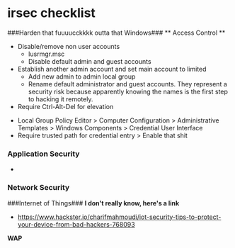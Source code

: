 # irsec checklist
###Harden that fuuuucckkkk outta that Windows### 
** Access Control **
- Disable/remove non user accounts  
  * lusrmgr.msc
  * Disable default admin and guest accounts
- Establish another admin account and set main account to limited
  * Add new admin to admin local group
  * Rename default administrator and guest accounts. They represent a security risk because apparently knowing the names is the first step to hacking it remotely.
- Require Ctrl-Alt-Del for elevation
 * Local Group Policy Editor > Computer Configuration > Administrative Templates > Windows Components > Credential User Interface
 * Require trusted path for credential entry > Enable that shit

### Application Security ###
- 
### Network Security ###



###Internet of Things###
**I don't really know, here's a link**
- https://www.hackster.io/charifmahmoudi/iot-security-tips-to-protect-your-device-from-bad-hackers-768093

**WAP**

